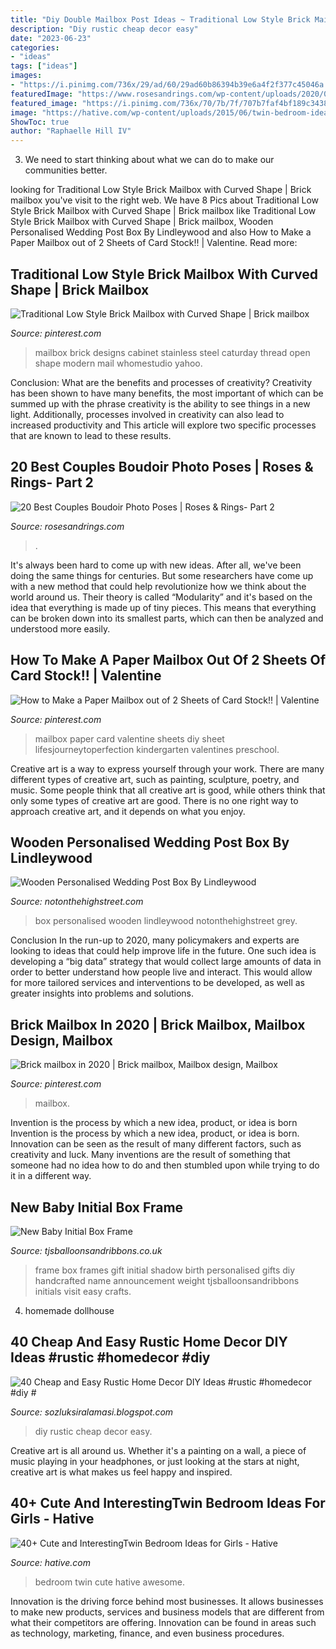 ```yaml
---
title: "Diy Double Mailbox Post Ideas ~ Traditional Low Style Brick Mailbox With Curved Shape"
description: "Diy rustic cheap decor easy"
date: "2023-06-23"
categories:
- "ideas"
tags: ["ideas"]
images:
- "https://i.pinimg.com/736x/29/ad/60/29ad60b86394b39e6a4f2f377c45046a.jpg"
featuredImage: "https://www.rosesandrings.com/wp-content/uploads/2020/04/Sexy-Couples-Boudoir-Photos-15.jpg"
featured_image: "https://i.pinimg.com/736x/70/7b/7f/707b7faf4bf189c3438507e75f01ecd2--brick-mailbox-shape-pictures.jpg"
image: "https://hative.com/wp-content/uploads/2015/06/twin-bedroom-ideas-for-girls/34-twin-bedroom-ideas-for-girls.jpg"
ShowToc: true
author: "Raphaelle Hill IV"
---
```



3. We need to start thinking about what we can do to make our communities better.

	

		
looking for Traditional Low Style Brick Mailbox with Curved Shape | Brick mailbox you've visit to the right web. We have 8 Pics about Traditional Low Style Brick Mailbox with Curved Shape | Brick mailbox like Traditional Low Style Brick Mailbox with Curved Shape | Brick mailbox, Wooden Personalised Wedding Post Box By Lindleywood and also How to Make a Paper Mailbox out of 2 Sheets of Card Stock!! | Valentine. Read more:
		
    
## Traditional Low Style Brick Mailbox With Curved Shape | Brick Mailbox

<img loading=lazy src="https://i.pinimg.com/736x/70/7b/7f/707b7faf4bf189c3438507e75f01ecd2--brick-mailbox-shape-pictures.jpg" onerror="this.onerror=null;this.src='https://tse3.mm.bing.net/th?id=OIP.2QXlFUBWm4XOHPwVAndmawHaJ3&amp;pid=15.1';" alt="Traditional Low Style Brick Mailbox with Curved Shape | Brick mailbox">

_Source: pinterest.com_

>mailbox brick designs cabinet stainless steel caturday thread open shape modern mail whomestudio yahoo. 

	

Conclusion: What are the benefits and processes of creativity?
Creativity has been shown to have many benefits, the most important of which can be summed up with the phrase creativity is the ability to see things in a new light. Additionally, processes involved in creativity can also lead to increased productivity and This article will explore two specific processes that are known to lead to these results.

    
## 20 Best Couples Boudoir Photo Poses | Roses &amp; Rings- Part 2

<img loading=lazy src="https://www.rosesandrings.com/wp-content/uploads/2020/04/Sexy-Couples-Boudoir-Photos-15.jpg" onerror="this.onerror=null;this.src='https://tse4.mm.bing.net/th?id=OIP.2Zbl8ZiR_7sCW4dojkWmtwHaJQ&amp;pid=15.1';" alt="20 Best Couples Boudoir Photo Poses | Roses &amp; Rings- Part 2">

_Source: rosesandrings.com_

>. 

	

It's always been hard to come up with new ideas. After all, we've been doing the same things for centuries. But some researchers have come up with a new method that could help revolutionize how we think about the world around us. Their theory is called “Modularity” and it's based on the idea that everything is made up of tiny pieces. This means that everything can be broken down into its smallest parts, which can then be analyzed and understood more easily.

    
## How To Make A Paper Mailbox Out Of 2 Sheets Of Card Stock!! | Valentine

<img loading=lazy src="https://i.pinimg.com/736x/cd/8d/c9/cd8dc9751ef16516ad04734e71f0562a.jpg" onerror="this.onerror=null;this.src='https://tse2.mm.bing.net/th?id=OIP.G7M5Z0Up_y-CkE9uwyIf6gHaH8&amp;pid=15.1';" alt="How to Make a Paper Mailbox out of 2 Sheets of Card Stock!! | Valentine">

_Source: pinterest.com_

>mailbox paper card valentine sheets diy sheet lifesjourneytoperfection kindergarten valentines preschool. 

	

Creative art is a way to express yourself through your work. There are many different types of creative art, such as painting, sculpture, poetry, and music. Some people think that all creative art is good, while others think that only some types of creative art are good. There is no one right way to approach creative art, and it depends on what you enjoy.

    
## Wooden Personalised Wedding Post Box By Lindleywood

<img loading=lazy src="https://cdn.notonthehighstreet.com/fs/c8/1a/e51d-88cf-4b92-86d0-562731fc9bed/original_personalised-wedding-post-box.jpg" onerror="this.onerror=null;this.src='https://tse4.mm.bing.net/th?id=OIP.4RQEQjg1f2nKPC8YMRzh-wHaHa&amp;pid=15.1';" alt="Wooden Personalised Wedding Post Box By Lindleywood">

_Source: notonthehighstreet.com_

>box personalised wooden lindleywood notonthehighstreet grey. 

	

Conclusion
In the run-up to 2020, many policymakers and experts are looking to ideas that could help improve life in the future. One such idea is developing a “big data” strategy that would collect large amounts of data in order to better understand how people live and interact. This would allow for more tailored services and interventions to be developed, as well as greater insights into problems and solutions.

    
## Brick Mailbox In 2020 | Brick Mailbox, Mailbox Design, Mailbox

<img loading=lazy src="https://i.pinimg.com/736x/29/ad/60/29ad60b86394b39e6a4f2f377c45046a.jpg" onerror="this.onerror=null;this.src='https://tse4.mm.bing.net/th?id=OIP.vDPSRl4r1GzHh10X5PFgywHaJ3&amp;pid=15.1';" alt="Brick mailbox in 2020 | Brick mailbox, Mailbox design, Mailbox">

_Source: pinterest.com_

>mailbox. 

	

Invention is the process by which a new idea, product, or idea is born
Invention is the process by which a new idea, product, or idea is born. Innovation can be seen as the result of many different factors, such as creativity and luck. Many inventions are the result of something that someone had no idea how to do and then stumbled upon while trying to do it in a different way.

    
## New Baby Initial Box Frame

<img loading=lazy src="http://www.tjsballoonsandribbons.co.uk/ekmps/shops/tjsballoons/images/new-baby-initial-box-frame-9665-p[ekm]750x1000[ekm].png" onerror="this.onerror=null;this.src='https://tse4.mm.bing.net/th?id=OIP.EuyPtarPgYtzfOdui_8wGQHaJ4&amp;pid=15.1';" alt="New Baby Initial Box Frame">

_Source: tjsballoonsandribbons.co.uk_

>frame box frames gift initial shadow birth personalised gifts diy handcrafted name announcement weight tjsballoonsandribbons initials visit easy crafts. 

	

4. homemade dollhouse

    
## 40 Cheap And Easy Rustic Home Decor DIY Ideas #rustic #homedecor #diy #

<img loading=lazy src="https://i.pinimg.com/originals/4e/67/7c/4e677c84167e67edd4186fedd41bb254.jpg" onerror="this.onerror=null;this.src='https://tse2.mm.bing.net/th?id=OIP.ZZGRhVhGsLGOcLiUTXFMVQHaJ4&amp;pid=15.1';" alt="40 Cheap and Easy Rustic Home Decor DIY Ideas #rustic #homedecor #diy #">

_Source: sozluksiralamasi.blogspot.com_

>diy rustic cheap decor easy. 

	

Creative art is all around us. Whether it's a painting on a wall, a piece of music playing in your headphones, or just looking at the stars at night, creative art is what makes us feel happy and inspired.

    
## 40+ Cute And InterestingTwin Bedroom Ideas For Girls - Hative

<img loading=lazy src="https://hative.com/wp-content/uploads/2015/06/twin-bedroom-ideas-for-girls/34-twin-bedroom-ideas-for-girls.jpg" onerror="this.onerror=null;this.src='https://tse4.mm.bing.net/th?id=OIP.RoP79v57iVhEg1rjMOerHwHaJQ&amp;pid=15.1';" alt="40+ Cute and InterestingTwin Bedroom Ideas for Girls - Hative">

_Source: hative.com_

>bedroom twin cute hative awesome. 

	

Innovation is the driving force behind most businesses. It allows businesses to make new products, services and business models that are different from what their competitors are offering. Innovation can be found in areas such as technology, marketing, finance, and even business procedures.

